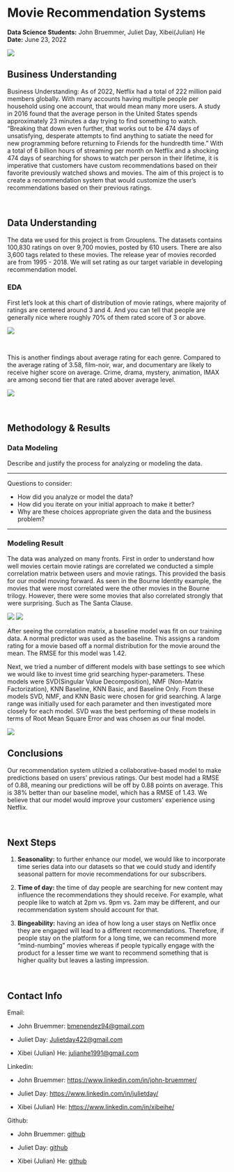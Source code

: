 # Movie Recommendation Systems<br>
**Data Science Students:**  John Bruemmer, Juliet Day, Xibei(Julian) He <br>
**Date:** June 23, 2022

![](https://t4.ftcdn.net/jpg/03/71/56/17/360_F_371561715_LVI4qVJ2hyWMDXdqJNGdktggEzjQuC15.jpg)

## **Business Understanding**
Business Understanding: As of 2022, Netflix had a total of 222 million paid members globally. With many accounts having multiple people per household using one account, that would mean many more users. A study in 2016 found that the average person in the United States spends approximately 23 minutes a day trying to find something to watch. “Breaking that down even further, that works out to be 474 days of unsatisfying, desperate attempts to find anything to satiate the need for new programming before returning to Friends for the hundredth time.” With a total of 6 billion hours of streaming per month on Netflix and a shocking 474 days of searching for shows to watch per person in their lifetime, it is imperative that customers have custom recommendations based on their favorite previously watched shows and movies. The aim of this project is to create a recommendation system that would customize the user’s recommendations based on their previous ratings.

<br>

## **Data Understanding** 
The data we used for this project is from Grouplens. The datasets contains 100,830 ratings on over 9,700 movies, posted by 610 users. There are also 3,600 tags related to these movies. The release year of movies recorded are from 1995 - 2018. We will set rating as our target variable in developing recommendation model.

### **EDA**
First let’s look at this chart of distribution of movie ratings, where majority of ratings are centered around 3 and 4. And you can tell that people are generally nice where roughly 70% of them rated score of 3 or above. 

![](Images/movie_ratings.png)

<br>

This is another findings about average rating for each genre. Compared to the average rating of 3.58, film-noir, war, and documentary are likely to receive higher score on average. Crime, drama, mystery, animation, IMAX are among second tier that are rated abover average level. 

![](Images/genre_ratings_bar.png)

<br>

## **Methodology & Results**

### **Data Modeling**
Describe and justify the process for analyzing or modeling the data.
***
Questions to consider:
* How did you analyze or model the data?
* How did you iterate on your initial approach to make it better?
* Why are these choices appropriate given the data and the business problem?
***

### **Modeling Result**
The data was analyzed on many fronts. First in order to understand how well movies certain movie ratings are correlated we conducted a simple correlation matrix between users and movie ratings. This provided the basis for our model moving forward. As seen in the Bourne Identity example, the movies that were most correlated were the other movies in the Bourne trilogy. However, there were some movies that also correlated strongly that were surprising. Such as The Santa Clause.

![](Images/correlation_1.PNG) ![](Images/correlation_2.PNG)

After seeing the correlation matrix, a baseline model was fit on our training data. A normal predictor was used as the baseline. This assigns a random rating for a movie based off a normal distribution for the movie around the mean. The RMSE for this model was 1.42. 

Next, we tried a number of different models with base settings to see which we would like to invest time grid searching hyper-parameters. These models were SVD(Singular Value Decomposition), NMF (Non-Matrix Factorization), KNN Baseline, KNN Basic, and Baseline Only. From these models SVD, NMF, and KNN Basic were chosen for grid searching. A large range was initially used for each parameter and then investigated more closely for each model. SVD was the best performing of these models in terms of Root Mean Square Error and was chosen as our final model. 

![](https://github.com/JulianHe1991/Movie_Recommendation_Project/blob/Julian/Images/recommendation.PNG)
<br>

## **Conclusions**
Our recommendation system utilzied a collaborative-based model to make predictions based on users' previous ratings. Our best model had a RMSE of 0.88, meaning our predictions will be off by 0.88 points on average. This is 38% better than our baseline model, which has a RMSE of 1.43. We believe that our model would improve your customers' experience using Netflix.

<br>

## **Next Steps**
1. **Seasonality:** to further enhance our model, we would like to incorporate time series data into our datasets so that we could study and identify seasonal pattern for movie recommendations for our subscribers. 

2. **Time of day:** the time of day people are searching for new content may influence the recommendations they should receive. For example, what people like to watch at 2pm vs. 9pm vs. 2am may be different, and our recommendation system should account for that. 

3. **Bingeability:** having an idea of how long a user stays on Netflix once they are engaged will lead to a different recommendations. Therefore, if people stay on the platform for a long time, we can recommend more “mind-numbing” movies whereas if people typically engage with the product for a lesser time we want to recommend something that is higher quality but leaves a lasting impression.

<br>

## **Contact Info**
Email:
- John Bruemmer: bmenendez94@gmail.com

- Juliet Day: Julietday422@gmail.com

- Xibei (Julian) He: julianhe1991@gmail.com

Linkedin: 
- John Bruemmer: https://www.linkedin.com/in/john-bruemmer/

- Juliet Day: https://www.linkedin.com/in/julietday/

- Xibei (Julian) He: https://www.linkedin.com/in/xibeihe/

Github:
- John Bruemmer: [github](https://github.com/Jbruemmer)

- Juliet Day: [github](https://github.com/julietday422)

- Xibei (Julian) He: [github](https://github.com/JulianHe1991)
